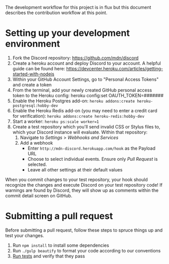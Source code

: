 The development workflow for this project is in flux but this document describes
the contribution workflow at this point.

# Setting up your development environment

1. Fork the Discord repository:  https://github.com/mdn/discord
2. Create a heroku account and deploy Discord to your account. A helpful guide
   can be found here:
   https://devcenter.heroku.com/articles/getting-started-with-nodejs
3. Within your GitHub Account Settings, go to "Personal Access Tokens" and
   create a token
4. From the terminal, add your newly created GitHub personal access token to the
   Heroku config:  heroku config:set OAUTH_TOKEN=#######
5. Enable the Heroku Postgres add-on: `heroku addons:create
   heroku-postgresql:hobby-dev`
6. Enable the Heroku Redis add-on (you may need to enter a credit card for
   verification): `heroku addons:create heroku-redis:hobby-dev`
7. Start a worker: `heroku ps:scale worker=1`
8. Create a test repository which you'll send invalid CSS or Stylus files to,
   which your Discord instance will evaluate. Within that repository:
    1. Navigate to *Settings* > *Webhooks and Services*
    2. Add a webhook
        * Enter `http://mdn-discord.herokuapp.com/hook` as the Payload URL
        * Choose to select individual events. Ensure only *Pull Request* is
          selected.
        * Leave all other settings at their default values

When you commit changes to your test repository, your hook should recognize the
changes and execute Discord on your test repository code!  If warnings are found
by Discord, they will show up as comments within the commit detail screen on
GitHub.

# Submitting a pull request

Before submitting a pull request, follow these steps to spruce things up and
test your changes.

1. Run `npm install` to install some dependencies
2. Run `./gulp beautify` to format your code according to our conventions
3. [Run tests](docs/TESTING.md) and verify that they pass
